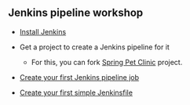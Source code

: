 ## Jenkins pipeline workshop

* [Install Jenkins](https://github.com/valentinabojan/jenkins-pipeline-workshop/wiki/Install-Jenkins)
* Get a project to create a Jenkins pipeline for it
   * For this, you can fork [Spring Pet Clinic](https://github.com/spring-projects/spring-petclinic) project.

* [Create your first Jenkins pipeline job](https://github.com/valentinabojan/jenkins-pipeline-workshop/wiki/Create-your-first-pipeline-job)

* [Create your first simple Jenkinsfile](https://github.com/valentinabojan/jenkins-pipeline-workshop/wiki/Create-simple-Jenkinsfile)